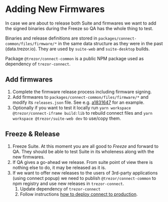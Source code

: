 # Adding New Firmwares

In case we are about to release both Suite and firmwares we want to add the signed binaries during the Freeze so QA has the whole thing to test.

Binaries and release definitions are stored in `packages/connect-common/files/firmware/*` in the same data structure as they were in the past (data.trezor.io). They are used by `suite-web` and `suite-desktop` builds.

Package `@trezor/connect-common` is a public NPM package used as dependency of `trezor-connect`.

## Add firmwares

1. Complete the firmware release process including firmware signing.
1. Add firmwares to `packages/connect-common/files/firmware/*` and modify its `releases.json` file. See e.g. [a1831647](https://github.com/trezor/webwallet-data/commit/f8ed15a8999689e7692b8fc4c00b7aaef25d8011) for an example.
1. Optionally if you want to test it locally run `yarn workspace @trezor/connect-iframe build:lib` to rebuild connect files and `yarn workspace @trezor/suite-web dev` to use/copy them.

## Freeze & Release

1. Freeze Suite. At this moment you are all good to _Freeze_ and forward to QA. They should be able to test Suite in its wholeness along with the new firmwares.
1. If QA gives a go-ahead we release. From suite point of view there is nothing else to do, it may be released as it is.
1. If we want to offer new releases to the users of 3rd-party applications (using connect popup) we need to publish `@trezor/connect-common` to npm registry and use new releases in `trezor-connect`.
	1. Update dependency of `trezor-connect`
	1. Follow instructions [how to deploy connect to production](https://github.com/trezor/connect/blob/83af30f73f4cfa7c099c55b2b0f8a103abc299c8/docs/deployment/index.md).

